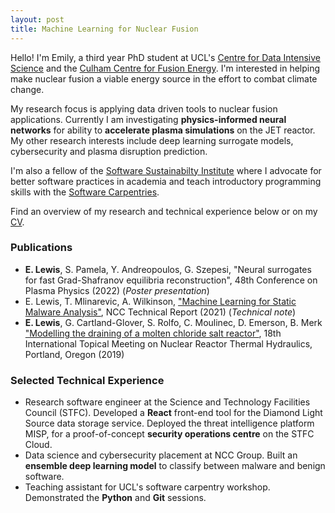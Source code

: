 ```yaml
---
layout: post
title: Machine Learning for Nuclear Fusion
---
```


Hello! I'm Emily, a third year PhD student at UCL's [Centre for Data Intensive Science](https://www.hep.ucl.ac.uk/cdt-dis/) and the [Culham Centre for Fusion Energy](https://ccfe.ukaea.uk/).
I'm interested in helping make nuclear fusion a viable energy source in the effort to combat climate change. 

My research focus is applying data driven tools to nuclear fusion applications. Currently I am investigating **physics-informed neural networks** for ability to **accelerate plasma simulations** on the JET reactor. My other research interests include deep learning surrogate models, cybersecurity and plasma disruption prediction. 

I'm also a fellow of the [Software Sustainabilty Institute](https://www.software.ac.uk/) where I advocate for better software practices in academia and teach introductory programming skills with the [Software Carpentries](https://software-carpentry.org/).  

Find an overview of my research and technical experience below or on my [CV](/public/CV_ELewis.pdf). 

### Publications

* **E. Lewis**, S. Pamela, Y. Andreopoulos, G. Szepesi, "Neural surrogates for fast Grad-Shafranov equilibria reconstruction", 48th Conference on Plasma Physics (2022) (*Poster presentation*) 
* E. Lewis, T. Mlinarevic, A. Wilkinson, ["Machine Learning for Static Malware Analysis"](https://research.nccgroup.com/2021/06/07/research-paper-machine-learning-for-static-malware-analysis-with-university-college-london/), NCC Technical Report (2021) (*Technical note*)
* **E. Lewis**, G. Cartland-Glover, S. Rolfo, C. Moulinec, D. Emerson, B. Merk ["Modelling the draining of a molten chloride salt reactor"](https://www.researchgate.net/publication/336956207_Modelling_the_draining_of_a_molten_chloride_salt_reactor), 18th International Topical Meeting on Nuclear Reactor Thermal Hydraulics, Portland, Oregon (2019)


### Selected Technical Experience

* Research software engineer at the Science and Technology Facilities Council (STFC). Developed a **React** front-end tool for the Diamond Light Source data storage service. Deployed the threat intelligence platform MISP, for a proof-of-concept **security operations centre** on the STFC Cloud.  
* Data science and cybersecurity placement at NCC Group. Built an **ensemble deep learning model** to classify between malware and benign software. 
* Teaching assistant for UCL's software carpentry workshop. Demonstrated the **Python** and **Git** sessions. 
